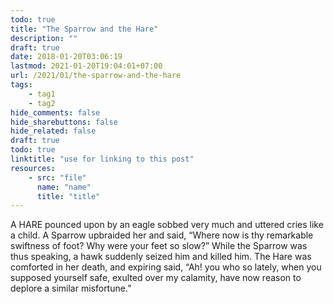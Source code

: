 ```yaml
---
todo: true
title: "The Sparrow and the Hare"
description: ""
draft: true
date: 2018-01-20T03:06:19
lastmod: 2021-01-20T19:04:01+07:00
url: /2021/01/the-sparrow-and-the-hare
tags:
    - tag1
    - tag2
hide_comments: false
hide_sharebuttons: false
hide_related: false
draft: true
todo: true
linktitle: "use for linking to this post"
resources:
    - src: "file"
      name: "name"
      title: "title"
---
```


A HARE pounced upon by an eagle sobbed very much and uttered cries like a child. A Sparrow upbraided her and said, “Where now is thy remarkable swiftness of foot? Why were your feet so slow?” While the Sparrow was thus speaking, a hawk suddenly seized him and killed him. The Hare was comforted in her death, and expiring said, “Ah! you who so lately, when you supposed yourself safe, exulted over my calamity, have now reason to deplore a similar misfortune.”
